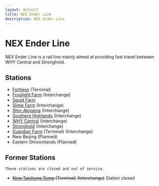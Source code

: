 ```yaml
---
layout: default
title: NEX Ender Line
description: NEX Ender Line
---
```


# NEX Ender Line

NEX Ender Line is a rail line mainly aimed at providing fast travel between WHY
Central and Stronghold.

## Stations

- [Fortress](/rail-stations/fortress) (Terminal)
- [Froglight Farm](/rail-stations/froglight-farm) (Interchange)
- [Squid Farm](/rail-stations/squid-farm)
- [Slime Farm](/rail-stations/slime-farm) (Interchange)
- [Shin-Akiyama](/rail-stations/shin-akiyama) (Interchange)
- [Southern Highlands](/rail-stations/southern-highlands) (Interchange)
- [WHY Central](/rail-stations/why-central) (Interchange)
- [Stronghold](/rail-stations/stronghold) (Interchange)
- [Guardian Farm](/rail-stations/guardian-farm) (Terminal) (Interchange)
- New Beijing (Planned)
- Eastern Shroomlands (Planned)

## Former Stations

```caution
These stations are closed and out of service.
```

- ~~[New Taichung Temp](/rail-stations/new-taichung-temp) (Terminal)~~
    ~~(Interchange)~~ Station closed
